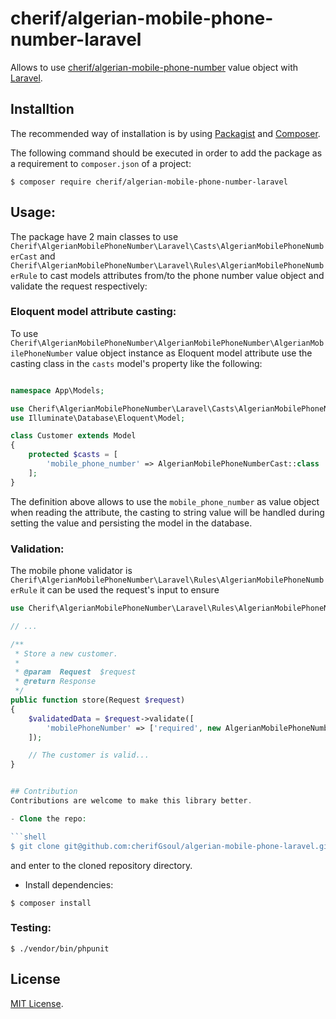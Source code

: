 # cherif/algerian-mobile-phone-number-laravel

Allows to use [cherif/algerian-mobile-phone-number](https://github.com/cherifGsoul/php-algerian-mobile-phone-number) value object with [Laravel](https://laravel.com/).


## Installtion
The recommended way of installation is by using [Packagist](https://packagist.org/packages/cherif/algerian-mobile-phone-number-laravel) and [Composer](http://getcomposer.org/).

The following command should be executed in order to add the package as a requirement to `composer.json` of a project:

```shell
$ composer require cherif/algerian-mobile-phone-number-laravel
```

## Usage:

The package have 2 main classes to use `Cherif\AlgerianMobilePhoneNumber\Laravel\Casts\AlgerianMobilePhoneNumberCast` and `Cherif\AlgerianMobilePhoneNumber\Laravel\Rules\AlgerianMobilePhoneNumberRule` to cast models attributes from/to the phone number value object and validate the request respectively:

### Eloquent model attribute casting:

To use `Cherif\AlgerianMobilePhoneNumber\AlgerianMobilePhoneNumber\AlgerianMobilePhoneNumber` value object instance as Eloquent model attribute use the casting class in the `casts` model's property like the following:

```php

namespace App\Models;

use Cherif\AlgerianMobilePhoneNumber\Laravel\Casts\AlgerianMobilePhoneNumberCast;
use Illuminate\Database\Eloquent\Model;

class Customer extends Model
{
    protected $casts = [
        'mobile_phone_number' => AlgerianMobilePhoneNumberCast::class
    ];
}
```

The definition above allows to use the `mobile_phone_number` as value object when reading the attribute, the casting to string value will be handled during setting the value and persisting the model in the database.

### Validation:

The mobile phone validator is `Cherif\AlgerianMobilePhoneNumber\Laravel\Rules\AlgerianMobilePhoneNumberRule` it can be used the request's input to ensure 

```php
use Cherif\AlgerianMobilePhoneNumber\Laravel\Rules\AlgerianMobilePhoneNumberRule;

// ... 

/**
 * Store a new customer.
 *
 * @param  Request  $request
 * @return Response
 */
public function store(Request $request)
{
    $validatedData = $request->validate([
        'mobilePhoneNumber' => ['required', new AlgerianMobilePhoneNumberRule],
    ]);

    // The customer is valid...
}


## Contribution
Contributions are welcome to make this library better.

- Clone the repo:

```shell
$ git clone git@github.com:cherifGsoul/algerian-mobile-phone-laravel.git
```

and enter to the cloned repository directory.

- Install dependencies:

```shell
$ composer install
```

### Testing:

```shell
$ ./vendor/bin/phpunit
```

## License

[MIT License](LICENSE).
